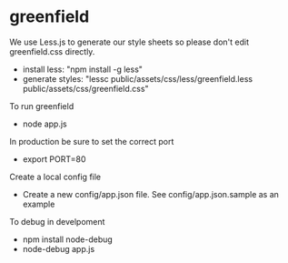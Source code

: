 greenfield
==========

We use Less.js to generate our style sheets so please don't edit greenfield.css directly. 
* install less: "npm install -g less"
* generate styles: "lessc public/assets/css/less/greenfield.less public/assets/css/greenfield.css"
  
To run greenfield
* node app.js

In production be sure to set the correct port
* export PORT=80

Create a local config file
* Create a new config/app.json file. See config/app.json.sample as an example

To debug in develpoment
* npm install node-debug
* node-debug app.js
